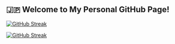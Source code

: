 
## **🇯🇵 Welcome to My Personal GitHub Page!**


[![GitHub Streak](https://github-readme-streak-stats.herokuapp.com/?user=BnbN62&background=000000&border=00FFFF&stroke=00FFFF&ring=00FFFF&fire=00FFFF&currStreakLabel=00AAFF&sideLabels=00AAFF&dates=00AAFF&currStreakNum=00AAFF&totalContributions=00AAFF&longestStreakLabel=00AAFF&longestStreakNum=00AAFF)](https://git.io/streak-stats)



[![GitHub Streak](https://github-readme-streak-stats.herokuapp.com/?user=BnbN62&background=000000&border=00FFFF&stroke=00FFFF&ring=00FFFF&fire=00FFFF&currStreakLabel=FFFFFF&sideLabels=FFFFFF&dates=FFFFFF&currStreakNum=FFFFFF&totalContributions=FFFFFF&longestStreakLabel=FFFFFF&longestStreakNum=FFFFFF)](https://git.io/streak-stats)







